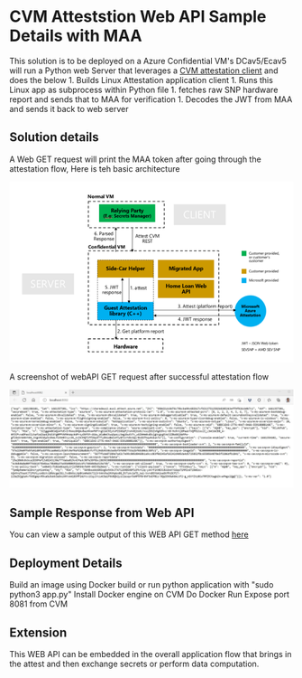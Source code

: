 # CVM Atteststion Web API Sample Details with MAA

This solution is to be deployed on a Azure Confidential VM's DCav5/Ecav5 will run a Python web Server that leverages a [CVM attestation client](https://github.com/Azure/confidential-computing-cvm-guest-attestation) and does the below
    1. Builds Linux Attestation application client
    1. Runs this Linux app as subprocess within Python file
        1. fetches raw SNP hardware report and sends that to MAA for verification
    1. Decodes the JWT from MAA and sends it back to web server

## Solution details

A Web GET request will print the MAA token after going through the attestation flow, Here is teh basic architecture

![CVM Attestation Web API](./images/CVMAttestationPythonWEBAPI.png "Overall app architecture")

A screenshot of webAPI GET request after successful attestation flow

![Web API FER Response](./images/webapiget.jpg "Overall app architecture")


## Sample Response from Web API

You can view a sample output of this WEB API GET method [here](outputjsonsample.json)

## Deployment Details

Build an image using Docker build
or run python application with "sudo python3 app.py"
Install Docker engine on CVM
Do Docker Run
Expose port 8081 from CVM

## Extension

This WEB API can be embedded in the overall application flow that brings in the attest and then exchange secrets or perform data computation.